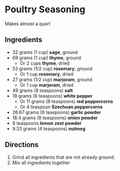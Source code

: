 # Poultry Seasoning

Makes almost a quart

## Ingredients

- 32 grams (1 cup) **sage**, ground
- 69 grams (1 cup) **thyme**, ground
    - Or 2 cups **thyme**, dried
- 53 grams (1/2 cup) **rosemary**, ground
    - Or 1 cup **rosemary**, dried
- 27 grams (1/2 cup) **marjoram**, ground
    - Or 1 cup **marjoram**, dried
- 49 grams (8 teaspoons) **salt**
- 19 grams (8 teaspoons) **white pepper**
    - Or 11 grams (8 teaspoons) **red peppercorns**
    - Or 4 teaspoon **Szechuan peppercorns**
- 26.67 grams (8 teaspoons) **garlic powder**
- 18.4 grams (8 teaspoons) **onion powder**
- 8 teaspoons **lemon zest powder**
- 9.33 grams (4 teaspoons) **nutmeg**

## Directions

1. Grind all ingredients that are not already ground.
1. Mix all ingredients together
